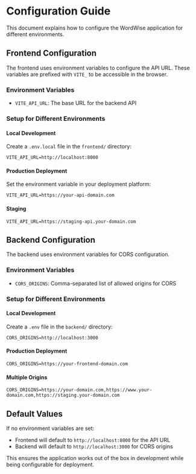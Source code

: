 # Configuration Guide

This document explains how to configure the WordWise application for different environments.

## Frontend Configuration

The frontend uses environment variables to configure the API URL. These variables are prefixed with `VITE_` to be accessible in the browser.

### Environment Variables

- `VITE_API_URL`: The base URL for the backend API

### Setup for Different Environments

#### Local Development
Create a `.env.local` file in the `frontend/` directory:
```
VITE_API_URL=http://localhost:8000
```

#### Production Deployment
Set the environment variable in your deployment platform:
```
VITE_API_URL=https://your-api-domain.com
```

#### Staging
```
VITE_API_URL=https://staging-api.your-domain.com
```

## Backend Configuration

The backend uses environment variables for CORS configuration.

### Environment Variables

- `CORS_ORIGINS`: Comma-separated list of allowed origins for CORS

### Setup for Different Environments

#### Local Development
Create a `.env` file in the `backend/` directory:
```
CORS_ORIGINS=http://localhost:3000
```

#### Production Deployment
```
CORS_ORIGINS=https://your-frontend-domain.com
```

#### Multiple Origins
```
CORS_ORIGINS=https://your-domain.com,https://www.your-domain.com,https://staging.your-domain.com
```

## Default Values

If no environment variables are set:
- Frontend will default to `http://localhost:8000` for the API URL
- Backend will default to `http://localhost:3000` for CORS origins

This ensures the application works out of the box in development while being configurable for deployment. 